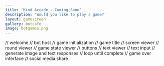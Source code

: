 ```yaml
---
title: 'Kind Arcade - Coming Soon'
description: 'Would you like to play a game?'
layout: gamescreen
gallery: botcafe
image: botgames.png
---
```


// welcome
// bot host
// game initialization
// game title
// screen viewer
// round viewer
// game state viewer
// buttons
// text viewer
// text input
// generate image and text responses
// loop until complete
// game over interface
// social media share
